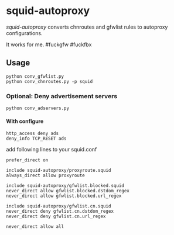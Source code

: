 squid-autoproxy
===============

*squid-autoproxy* converts chnroutes and gfwlist rules to autoproxy configurations.

It works for me. #fuckgfw #fuckfbx

## Usage

    python conv_gfwlist.py
    python conv_chnroutes.py -p squid

### Optional: Deny advertisement servers
    python conv_adservers.py

#### With configure
    http_access deny ads
    deny_info TCP_RESET ads

add following lines to your squid.conf

    prefer_direct on

    include squid-autoproxy/proxyroute.squid
    always_direct allow proxyroute

    include squid-autoproxy/gfwlist.blocked.squid
    never_direct allow gfwlist.blocked.dstdom_regex
    never_direct allow gfwlist.blocked.url_regex

    include squid-autoproxy/gfwlist.cn.squid
    never_direct deny gfwlist.cn.dstdom_regex
    never_direct deny gfwlist.cn.url_regex

    never_direct allow all
